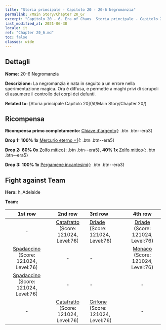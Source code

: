 ```yaml
---
title: "Storia principale - Capitolo 20 - 20-6 Negromanzia"
permalink: /Main Story/Chapter 20_6/
excerpt: "Capitolo 20 - 6. Era of Chaos  Storia principale - Capitolo 20_6. 20-6 Negromanzia"
last_modified_at: 2021-06-30
locale: it
ref: "Chapter 20_6.md"
toc: false
classes: wide
---
```


## Dettagli

 **Nome:** 20-6 Negromanzia

 **Descrizione:** La negromanzia è nata in seguito a un errore nella sperimentazione magica. Ora è diffusa, e permette a maghi privi di scrupoli di assumere il controllo dei corpi dei defunti.

 **Related to:** [Storia principale Capitolo 20](/it/Main Story/Chapter 20/)

## Ricompensa

 **Ricompensa primo completamento:** [Chiave d'argento](/ItemsIT/con_693/){: .btn .btn--era3}

 **Drop 1:** **100% 1x** [Mercurio eterno +1](/ItemsIT/mat_70/){: .btn .btn--era5}

 **Drop 2:** **60% 0x** [Zolfo mitico](/ItemsIT/mat_64/){: .btn .btn--era5}, **40% 1x** [Zolfo mitico](/ItemsIT/mat_64/){: .btn .btn--era5}

 **Drop 3:** **100% 1x** [Pergamene incantesimi](/ItemsIT/con_694/){: .btn .btn--era3}


## Fight against Team
 **Hero:** h_Adelaide

 **Team:**


  | 1st row | 2nd row | 3rd row | 4th row |
  |:----:|:----:|:----|:----:|
  | - | [Catafratto](/it/units/Cavalier/) (Score: 121024, Level:76)  | [Driade](/it/units/Sprite/) (Score: 121024, Level:76)  | [Driade](/it/units/Sprite/) (Score: 121024, Level:76)  |
  | [Spadaccino](/it/units/Swordsman/) (Score: 121024, Level:76)  | - | - | [Monaco](/it/units/Monk/) (Score: 121024, Level:76)  |
  | [Spadaccino](/it/units/Swordsman/) (Score: 121024, Level:76)  | - | - | - |
  | - | [Catafratto](/it/units/Cavalier/) (Score: 121024, Level:76)  | [Grifone](/it/units/Griffin/) (Score: 121024, Level:76)  | - |


